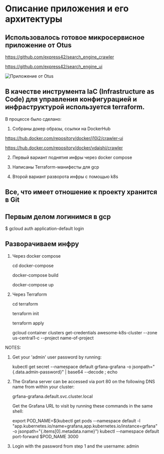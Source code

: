 # Описание приложения и его архитектуры

## Использовалось готовое микросервисное приложение от Otus

https://github.com/express42/search_engine_crawler

https://github.com/express42/search_engine_ui

![Приложение от Otus](https://github.com/Vdaishi/OtusProject/blob/master/Project_scheme.png)

## В качестве инструмента IaC (Infrastructure as Code) для управления конфигурацией и инфраструктурой используется terraform.

В процессе было сделано:

1. Собраны докер образы, ссылки на DockerHub

https://hub.docker.com/repository/docker/j10i2/crawler-ui

https://hub.docker.com/repository/docker/vdaishi/crawler

2. Первый вариант поднятия инфры через docker compose

3. Написаны Terrafоrm-манифесты для gcp

4. Второй вариант разворота инфры с помощью k8s

## Все, что имеет отношение к проекту хранится в Git

## Первым делом логинимся в gcp

$ gcloud auth application-default login

## Разворачиваем инфру 

1. Через docker compose

   cd docker-compose

   docker-compose build

   docker-compose up

2. Через Terrafоrm

   cd terraform

   terraform init

   terraform apply

   gcloud container clusters get-credentials awesome-k8s-cluster --zone us-central1-c --project name-of-project


NOTES:
1. Get your 'admin' user password by running:

   kubectl get secret --namespace default grfana-grafana -o jsonpath="{.data.admin-password}" | base64 --decode ; echo

2. The Grafana server can be accessed via port 80 on the following DNS name from within your cluster:

   grfana-grafana.default.svc.cluster.local

   Get the Grafana URL to visit by running these commands in the same shell:

     export POD_NAME=$(kubectl get pods --namespace default -l "app.kubernetes.io/name=grafana,app.kubernetes.io/instance=grfana" -o jsonpath="{.items[0].metadata.name}")
     kubectl --namespace default port-forward $POD_NAME 3000

3. Login with the password from step 1 and the username: admin

